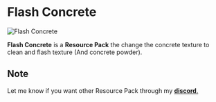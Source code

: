 # Flash Concrete

![Flash Concrete](https://github.com/Kyrianow/Flash-Concrete/assets/65503617/7f8ef926-32a6-470d-84d4-936fe8e543e5)

**Flash Concrete** is a **Resource Pack** the change the concrete texture to clean and flash texture (And concrete powder).


## Note

Let me know if you want other Resource Pack through my **<a href="https://discord.gg/qabbadeptc" target="_blank">discord**.
